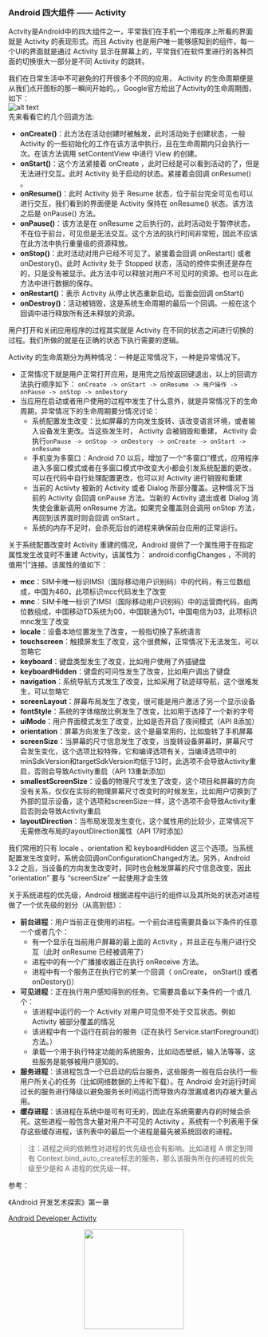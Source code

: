 ### Android 四大组件 —— Activity ###
Actvity是Android中的四大组件之一，平常我们在手机一个用程序上所看的界面就是 Activity 的表现形式。而且 Activity 也是用户唯一能够感知到的组件，每一个UI的界面就是通过 Activity 显示在屏幕上的，平常我们在软件里进行的各种页面的切换很大一部分是不同 Activity 的跳转。

我们在日常生活中不可避免的打开很多个不同的应用， Activity 的生命周期便是从我们点开图标的那一瞬间开始的。，Google官方给出了Activity的生命周期图，如下：<br />
![alt text](https://note.youdao.com/yws/public/resource/66a1078a2b65fd9f105b4d5efe49298c/xmlnote/2B754B4548A7471F918C05C9ADDF2C21/635)     <br/>
先来看看它的几个回调方法:
* **onCreate()**：此方法在活动创建时被触发，此时活动处于创建状态，一般 Activity 的一些初始化的工作在该方法中执行，且在生命周期内只会执行一次。在该方法调用 setContentView 中进行 View 的创建。
* **onStart()**：这个方法紧接着 onCreate ，此时已经是可以看到活动的了，但是无法进行交互。此时 Activity 处于启动的状态。紧接着会回调 onResume() 。
* **onResume()**：此时 Activity 处于 Resume 状态，位于前台完全可见也可以进行交互，我们看到的界面便是 Activity 保持在 onResume() 状态。该方法之后是 onPause() 方法。
* **onPause()**：该方法是在 onResume 之后执行的，此时活动处于暂停状态，不在位于前台，可见但是无法交互。这个方法的执行时间非常短，因此不应该在此方法中执行重量级的资源释放。
* **onStop()**：此时活动对用户已经不可见了。紧接着会回调 onRestart() 或者 onDestory()。此时 Activity 处于 Stopped 状态，活动的控件实例还是存在的，只是没有被显示。此方法中可以释放对用户不可见时的资源。也可以在此方法中进行数据的保存。
* **onRestart()**：表示 Activity 从停止状态重新启动。后面会回调 onStart()
* **onDestroy()**：活动被销毁，这是系统生命周期的最后一个回调。一般在这个回调中进行释放所有还未释放的资源。

用户打开和关闭应用程序的过程其实就是 Activity 在不同的状态之间进行切换的过程。我们所做的就是在正确的状态下执行需要的逻辑。

Activity 的生命周期分为两种情况：一种是正常情况下，一种是异常情况下。
* 正常情况下就是用户正常打开应用，是用完之后按返回键退出，以上的回调方法执行顺序如下：
`onCreate -> onStart -> onResume -> 用户操作 -> onPause -> onStop -> onDestory`
* 当应用在启动或者用户使用的过程中发生了什么意外，就是异常情况下的生命周期，异常情况下的生命周期要分情况讨论：
    * 系统配置发生改变：比如屏幕的方向发生旋转、该改变语言环境，或者输入设备发生更改。当这些发生时， Activity 会被销毁和重建， Activity 会执行`onPause -> onStop -> onDestory -> onCreate -> onStart -> onResume`
    * 手机变为多窗口：Android 7.0 以后，增加了一个“多窗口”模式，应用程序进入多窗口模式或者在多窗口模式中改变大小都会引发系统配置的更改，可以在代码中自行处理配置更改，也可以对 Activity 进行销毁和重建
    * 当前的 Actiivty 被新的 Activity 或者 Dialog 所部分覆盖。这种情况下当前的 Activity 会回调 onPause 方法。当新的 Activity 退出或者 Dialog 消失使会重新调用 onResume 方法。如果完全覆盖则会调用 onStop 方法，再回到该界面时则会回调 onStart 。
    * 系统的内存不足时，会杀死后台的进程来确保前台应用的正常运行。

关于系统配置改变时 Activity 重建的情况，Android 提供了一个属性用于在指定属性发生改变时不重建 Activity，该属性为： android:configChanges ，不同的值用“|”连接。该属性的值如下：
* **mcc**：SIM卡唯一标识IMSI（国际移动用户识别码）中的代码，有三位数组成，中国为460，此项标识mcc代码发生了改变
* **mnc**：SIM卡唯一标识了IMSI（国际移动用户识别码）中的运营商代码，由两位数组成，中国移动TD系统为00，中国联通为01，中国电信为03，此项标识mnc发生了改变
* **locale**：设备本地位置发生了改变，一般指切换了系统语言
* **touchscreen**：触摸屏发生了改变，这个很费解，正常情况下无法发生，可以忽略它
* **keyboard**：键盘类型发生了改变，比如用户使用了外插键盘
* **keyboardHidden**：键盘的可问性发生了改变，比如用户调出了键盘
* **navigation**：系统导航方式发生了改变，比如采用了轨迹球导航，这个很难发生，可以忽略它
* **screenLayout**：屏幕布局发生了改变，很可能是用户激活了另一个显示设备
* **fontStyle**：系统的字体缩放比例发生了改变，比如用于选择了一个新的字号
* **uiMode**：用户界面模式发生了改变，比如是否开启了夜间模式（API 8添加）
* **orientation**：屏幕方向发生了改变，这个是最常用的，比如旋转了手机屏幕
* **screenSize**：当屏幕的尺寸信息发生了改变，当旋转设备屏幕时，屏幕尺寸会发生变化，这个选项比较特殊，它和编译选项有关，当编译选项中的minSdkVersion和targetSdkVersion均低于13时，此选项不会导致Activity重启，否则会导致Activity重启（API 13重新添加）
* **smallestScreenSize**：设备的物理尺寸发生了改变，这个项目和屏幕的方向没有关系，仅仅在实际的物理屏幕尺寸改变时的时候发生，比如用户切换到了外部的显示设备，这个选项和screenSize一样，这个选项不会导致Activity重启否则会导致Activity重启
* **layoutDirection**：当布局发现发生变化，这个属性用的比较少，正常情况下无需修改布局的layoutDirection属性（API 17时添加）

我们常用的只有 locale 、orientation 和 keyboardHidden 这三个选项。当系统配置发生改变时，系统会回调onConfigurationChanged方法。另外，Android 3.2 之后，当设备的方向发生改变时，同时也会触发屏幕的尺寸信息改变，因此 “orientation” 要与 “screenSize” 一起使用才会生效

关于系统进程的优先级，Android 根据进程中运行的组件以及其所处的状态对进程做了一个优先级的划分（从高到低）：
* **前台进程**：用户当前正在使用的进程。一个前台进程需要具备以下条件的任意一个或者几个：
    * 有一个显示在当前用户屏幕的最上面的 Activity ，并且正在与用户进行交互（此时 onResume 已经被调用了）
    * 进程中的有一个广播接收器正在执行 onReceive 方法。
    * 进程中有一个服务正在执行它的某一个回调（ onCreate，  onStart() 或者 onDestory()）
* **可见进程**：正在执行用户感知得到的任务。它需要具备以下条件的一个或几个：
    * 该进程中运行的一个 Activity 对用户可见但不处于交互状态。例如 Activity 被部分覆盖的情况
    * 该进程中有一个运行在前台的服务（正在执行 Service.startForeground() 方法。）
    * 承载一个用于执行特定功能的系统服务，比如动态壁纸，输入法等等，这些服务是能够被用户感知的。
* **服务进程**：该进程包含一个已启动的后台服务，这些服务一般在后台执行一些用户所关心的任务（比如网络数据的上传和下载）。在 Android 会对运行时间过长的服务进行降级以避免服务长时间运行而导致内存泄漏或者内存被大量占用。
* **缓存进程**：该进程在系统中是可有可无的，因此在系统需要内存的时候会杀死。这些进程一般包含大量对用户不可见的 Activity 。系统有一个列表用于保存这些缓存进程，该列表中的最后一个进程是最先被系统回收的进程。

> 注：进程之间的依赖性对进程的优先级也会有影响。比如进程 A 绑定到带有 Context.bind_auto_create标志的服务，那么该服务所在的进程的优先级至少是和 A 进程的优先级一样。

参考：

《Android 开发艺术探索》第一章

[Android Developer Activity](https://developer.android.com/guide/components/activities)



<div align=center><img width="200" height="200" src="https://note.youdao.com/yws/public/resource/123c1bcad5b727fdc43fc19abcdb46f6/xmlnote/BDC8C5FEC02F4B2B865F496EEBD8DFE0/1281"/></div>
